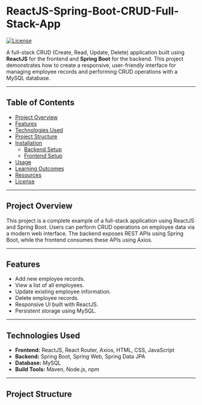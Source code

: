 # ReactJS-Spring-Boot-CRUD-Full-Stack-App

[![License](https://img.shields.io/badge/license-MIT-blue.svg)](LICENSE)

A full-stack CRUD (Create, Read, Update, Delete) application built using **ReactJS** for the frontend and **Spring Boot** for the backend. This project demonstrates how to create a responsive, user-friendly interface for managing employee records and performing CRUD operations with a MySQL database.

---

## Table of Contents

- [Project Overview](#project-overview)
- [Features](#features)
- [Technologies Used](#technologies-used)
- [Project Structure](#project-structure)
- [Installation](#installation)
  - [Backend Setup](#backend-setup)
  - [Frontend Setup](#frontend-setup)
- [Usage](#usage)
- [Learning Outcomes](#learning-outcomes)
- [Resources](#resources)
- [License](#license)

---

## Project Overview

This project is a complete example of a full-stack application using ReactJS and Spring Boot. Users can perform CRUD operations on employee data via a modern web interface. The backend exposes REST APIs using Spring Boot, while the frontend consumes these APIs using Axios.

---

## Features

- Add new employee records.
- View a list of all employees.
- Update existing employee information.
- Delete employee records.
- Responsive UI built with ReactJS.
- Persistent storage using MySQL.

---

## Technologies Used

- **Frontend:** ReactJS, React Router, Axios, HTML, CSS, JavaScript
- **Backend:** Spring Boot, Spring Web, Spring Data JPA
- **Database:** MySQL
- **Build Tools:** Maven, Node.js, npm

---

## Project Structure

